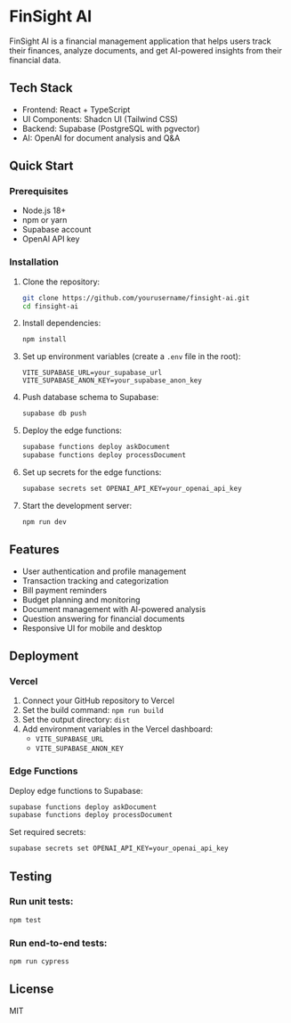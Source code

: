 
# FinSight AI

FinSight AI is a financial management application that helps users track their finances, analyze documents, and get AI-powered insights from their financial data.

## Tech Stack

- Frontend: React + TypeScript
- UI Components: Shadcn UI (Tailwind CSS)
- Backend: Supabase (PostgreSQL with pgvector)
- AI: OpenAI for document analysis and Q&A

## Quick Start

### Prerequisites

- Node.js 18+
- npm or yarn
- Supabase account
- OpenAI API key

### Installation

1. Clone the repository:
   ```bash
   git clone https://github.com/yourusername/finsight-ai.git
   cd finsight-ai
   ```

2. Install dependencies:
   ```bash
   npm install
   ```

3. Set up environment variables (create a `.env` file in the root):
   ```
   VITE_SUPABASE_URL=your_supabase_url
   VITE_SUPABASE_ANON_KEY=your_supabase_anon_key
   ```

4. Push database schema to Supabase:
   ```bash
   supabase db push
   ```

5. Deploy the edge functions:
   ```bash
   supabase functions deploy askDocument
   supabase functions deploy processDocument
   ```

6. Set up secrets for the edge functions:
   ```bash
   supabase secrets set OPENAI_API_KEY=your_openai_api_key
   ```

7. Start the development server:
   ```bash
   npm run dev
   ```

## Features

- User authentication and profile management
- Transaction tracking and categorization
- Bill payment reminders
- Budget planning and monitoring
- Document management with AI-powered analysis
- Question answering for financial documents
- Responsive UI for mobile and desktop

## Deployment

### Vercel

1. Connect your GitHub repository to Vercel
2. Set the build command: `npm run build`
3. Set the output directory: `dist`
4. Add environment variables in the Vercel dashboard:
   - `VITE_SUPABASE_URL`
   - `VITE_SUPABASE_ANON_KEY`

### Edge Functions

Deploy edge functions to Supabase:

```bash
supabase functions deploy askDocument
supabase functions deploy processDocument
```

Set required secrets:

```bash
supabase secrets set OPENAI_API_KEY=your_openai_api_key
```

## Testing

### Run unit tests:

```bash
npm test
```

### Run end-to-end tests:

```bash
npm run cypress
```

## License

MIT
